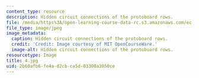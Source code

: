 ```yaml
---
content_type: resource
description: Hidden circuit connections of the protoboard rows.
file: /media/https%3A/open-learning-course-data-rc.s3.amazonaws.com/ec-s06-practical-electronics-fall-2004/2b60afb6fe4ad2cbca5d03300a3050ce_4.jpg
file_type: image/jpeg
image_metadata:
  caption: Hidden circuit connections of the protoboard rows.
  credit: 'Credit: Image courtesy of MIT OpenCourseWare.'
  image-alt: Hidden circuit connections of the protoboard rows.
resourcetype: Image
title: 4.jpg
uid: 2b60afb6-fe4a-d2cb-ca5d-03300a3050ce
---
```

